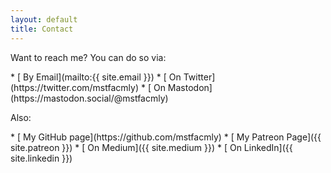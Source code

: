 ```yaml
---
layout: default
title: Contact
---
```

Want to reach me? You can do so via:

<div class="contact" markdown="1">
* [<i class="fas fa-envelope"></i> By Email](mailto:{{ site.email }})
* [<i class="fab fa-twitter"></i>  On Twitter](https://twitter.com/mstfacmly)
* [<i class="fab fa-mastodon"></i>  On Mastodon](https://mastodon.social/@mstfacmly)
</div>

Also:
<div class="contact-small" markdown="1">
* [<i class="fab fa-github"></i> My GitHub page](https://github.com/mstfacmly)
* [<i class="fab fa-patreon"></i> My Patreon Page]({{ site.patreon }})
* [<i class="fab fa-medium"></i> On Medium]({{ site.medium }})
* [<i class="fab fa-linkedin-in"></i> On LinkedIn]({{ site.linkedin }})

</div>
